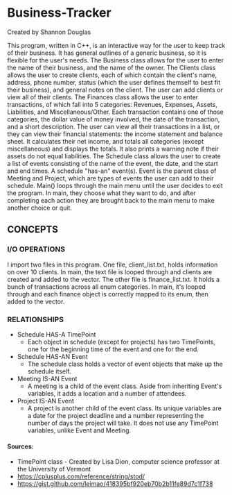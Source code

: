 # Business-Tracker
Created by Shannon Douglas

This program, written in C++, is an interactive way for the user to keep track of their business. It has general outlines of a generic business, so it is flexible for the user's needs. The Business class allows for the user to enter the name of their business, and the name of the owner. The Clients class allows the user to create clients, each of which contain the client's name, address, phone number, status (which the user defines themself to best fit their business), and general notes on the client. The user can add clients or view all of their clients. The Finances class allows the user to enter transactions, of which fall into 5 categories: Revenues, Expenses, Assets, Liabilities, and Miscellaneous/Other. Each transaction contains one of those categories, the dollar value of money involved, the date of the transaction, and a short description. The user can view all their transactions in a list, or they can view their financial statements: the income statement and balance sheet. It calculates their net income, and totals all categories (except miscellaneous) and displays the totals. It also prints a warning note if their assets do not equal liabilities. The Schedule class allows the user to create a list of events consisting of the name of the event, the date, and the start and end times. A schedule "has-an" event(s). Event is the parent class of Meeting and Project, which are types of events the user can add to their schedule. Main() loops through the main menu until the user decides to exit the program. In main, they choose what they want to do, and after completing each action they are brought back to the main menu to make another choice or quit.

## **CONCEPTS**

### **I/O OPERATIONS**

I import two files in this program. One file, client_list.txt, holds information on over 10 clients. In main, the text file is looped through and clients are created and added to the vector.
The other file is finance_list.txt. It holds a bunch of transactions across all enum categories. In main, it's looped through and each finance object is correctly mapped to its enum, then added to the vector.

### **RELATIONSHIPS**
* Schedule HAS-A TimePoint
  * Each object in schedule (except for projects) has two TimePoints, one for the beginning time of the event and one for the end.
* Schedule HAS-AN Event
  * The schedule class holds a vector of event objects that make up the schedule itself.
* Meeting IS-AN Event
  * A meeting is a child of the event class. Aside from inheriting Event's variables, it adds a location and a number of attendees.
* Project IS-AN Event
  * A project is another child of the event class. Its unique variables are a date for the project deadline and a number representing the number of days the project will take. It does not use any TimePoint variables, unlike Event and Meeting.


#### Sources:
* TimePoint class - Created by Lisa Dion, computer science professor at the University of Vermont
* https://cplusplus.com/reference/string/stod/
* https://gist.github.com/leimao/418395bf920eb70b2b11fe89d7c1f738
